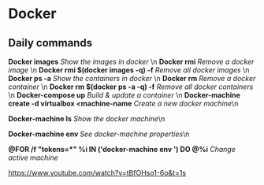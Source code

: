 # Docker


## Daily commands
**Docker images** *Show the images in docker* \n
**Docker rmi <imageID>** *Remove a docker image* \n
**Docker rmi $(docker images -q) -f** *Remove all docker images* \n
**Docker ps -a** *Show the containers in docker* \n
**Docker rm <containerID>** *Remove a docker container* \n
**Docker rm $(docker ps -a -q) -f** *Remove all docker containers* \n
**Docker-compose up** *Build & update a container* \n
**Docker-machine create -d virtualbox <machine-name** *Create a new docker machine*\n

**Docker-machine ls** *Show the docker machine*\n

**Docker-machine env <machine-name>** *See docker-machine properties*\n

**@FOR /f "tokens=*" %i IN ('docker-machine env <machine name>') DO @%i** *Change active machine*

https://www.youtube.com/watch?v=tBfOHso1-6o&t=1s
